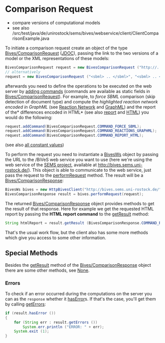 Comparison Request 
===================

* compare versions of computational models
* see also /src/test/java/de/unirostock/sems/bives/webservice/client/ClientComparisonExample.java 

To initiate a comparison request create an object of the type [Bives/ComparisonRequest](/src/main/java/de/unirostock/sems/bives/webservice/client/BivesComparisonRequest.java) ([JDOC](http://jdoc.sems.uni-rostock.de/BiVeS-W/S-Client/de/unirostock/sems/bives/webservice/client/BivesComparisonRequest.html)), passing the link to the two versions of a model or the XML representations of these models:

```java
BivesComparisonRequest request = new BivesComparisonRequest ("http://.../path/to/model2.xml", "http://.../path/to/model2.xml");
// alternatively
request = new BivesComparisonRequest ("<sbml> .. </sbml>", "<sbml> .. </sbml>");
```

afterwards you need to define the operations to be executed on the web server by [adding commands](http://jdoc.sems.uni-rostock.de/BiVeS-W/S-Client/de/unirostock/sems/bives/webservice/client/BivesRequest.html/#addCommand%28java.lang.String%29) (commands are available as static fields in [Bives/ComparisonRequest](http://jdoc.sems.uni-rostock.de/BiVeS-W/S-Client/de/unirostock/sems/bives/webservice/client/BivesComparisonCommands.html#field_summary)). For example, to *force SBML* comparison (skip detection of document type) and compute the *highlighted reaction network encoded in GraphML* (see [Reaction Network](http://sems.uni-rostock.de/trac/bives-core/wiki/ReactionNetwork) and [GraphML](http://sems.uni-rostock.de/trac/bives-core/wiki/GraphmlFormatDescription)) and the report of the* differences encoded in HTML* (see also [report](http://sems.uni-rostock.de/trac/bives-core/wiki/TypeSetting#HTML) and [HTML](http://sems.uni-rostock.de/trac/bives-core/wiki/ReportHtml)) you would do the following:

```java
request.addCommand(BivesComparisonRequest.COMMAND_FORCE_SBML);
request.addCommand(BivesComparisonRequest.COMMAND_REACTIONS_GRAPHML);
request.addCommand(BivesComparisonRequest.COMMAND_REPORT_HTML);
```

(see also [all constant values](http://jdoc.sems.uni-rostock.de/BiVeS-W/S-Client/constant-values.html))

To perform the request you need to instantiate a [BivesWs](http://jdoc.sems.uni-rostock.de/BiVeS-W/S-Client/de/unirostock/sems/bives/webservice/client/BivesWs.html) object by passing the URL to the /BiVeS web service you want to use (here we're using the web service of the [SEMS project](https://sems.uni-rostock.de/), available at http://bives.sems.uni-rostock.de/). This object is able to communicate to the web service, just pass the request to the [performRequest](http://jdoc.sems.uni-rostock.de/BiVeS-W/S-Client/de/unirostock/sems/bives/webservice/client/BivesWs.html//#performRequest%28de.unirostock.sems.bives.webservice.client.//BivesComparisonRequest%29) method. The result will be a [Bives/ComparisonResponse](http://jdoc.sems.uni-rostock.de/BiVeS-W/S-Client/de/unirostock/sems/bives/webservice/client/BivesComparisonResponse.html):

```java
BivesWs bives = new HttpBivesClient("http://bives.sems.uni-rostock.de/");
BivesComparisonResponse result = bives.performRequest(request);
```

The returned [Bives/ComparisonResponse](http://jdoc.sems.uni-rostock.de/BiVeS-W/S-Client/de/unirostock/sems/bives/webservice/client/BivesComparisonResponse.html) object provides methods to get the result of that response. Here for example we get the requested HTML report by passing the **HTML report command** to the [getResult](http://jdoc.sems.uni-rostock.de/BiVeS-W/S-Client/de/unirostock/sems/bives/webservice/client/BivesResponse.html/#getResult(java.lang.String)) method:

```java
String htmlReport = result.getResult (BivesComparisonResponse.COMMAND_REPORT_HTML);
```

That's the usual work flow, but the client also has some more methods which give you access to some other information.

Special Methods 
----------------
Besides the [getResult](http://jdoc.sems.uni-rostock.de/BiVeS-W/S-Client/de/unirostock/sems/bives/webservice/client/BivesResponse.html/#getResult(java.lang.String)) method of the [Bives/ComparisonResponse](http://jdoc.sems.uni-rostock.de/BiVeS-W/S-Client/de/unirostock/sems/bives/webservice/client/BivesComparisonResponse.html) object there are some other methods, see [None](#special-methods).

### Errors 

To check if an error occurred during the computations on the server you can as the `response` whether it [hasError](http://jdoc.sems.uni-rostock.de/BiVeS-W/S-Client/de/unirostock/sems/bives/webservice/client/BivesResponse.html/#hasError())s. If that's the case, you'll get them by calling [getErrors](http://jdoc.sems.uni-rostock.de/BiVeS-W/S-Client/de/unirostock/sems/bives/webservice/client/BivesResponse.html/#getErrors()):

```java
if (result.hasError ())
{
	for (String err : result.getErrors ())
		System.err.println ("ERROR: " + err);
	System.exit (1);
}
```
